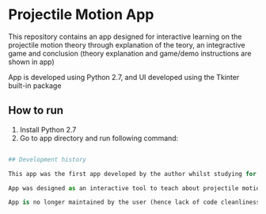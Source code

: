 # Projectile Motion App

This repository contains an app designed for interactive learning on the projectile motion theory through explanation of the teory, an integractive game and conclusion (theory explanation and game/demo instructions are shown in app)

App is developed using Python 2.7, and UI developed using the Tkinter built-in package

## How to run

1. Install Python 2.7
2. Go to app directory and run following command:
``` python projectile_app.py '''

## Development history

This app was the first app developed by the author whilst studying for his mechanical engineering foundation year at university (year 2016)

App was designed as an interactive tool to teach about projectile motion, which is a classic mechanical engineering theory.

App is no longer maintained by the user (hence lack of code cleanliness from a real noob back then). Fret not, the app is working fine and feel free to give it a try!